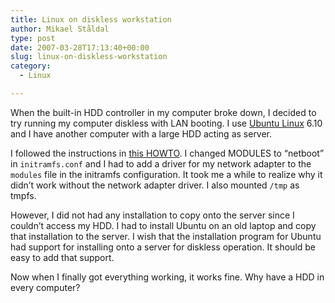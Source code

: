 ```yaml
---
title: Linux on diskless workstation
author: Mikael Ståldal
type: post
date: 2007-03-28T17:13:40+00:00
slug: linux-on-diskless-workstation
category:
  - Linux

---
```

When the built-in HDD controller in my computer broke down, I decided to try running my computer diskless with LAN booting. I use [Ubuntu Linux][1] 6.10 and I have another computer with a large HDD acting as server.

I followed the instructions in [this HOWTO][2]. I changed MODULES to &#8220;netboot&#8221; in `initramfs.conf` and I had to add a driver for my network adapter to the `modules` file in the initramfs configuration. It took me a while to realize why it didn&#8217;t work without the network adapter driver. I also mounted `/tmp` as tmpfs.

However, I did not had any installation to copy onto the server since I couldn&#8217;t access my HDD. I had to install Ubuntu on an old laptop and copy that installation to the server. I wish that the installation program for Ubuntu had support for installing onto a server for diskless operation. It should be easy to add that support.

Now when I finally got everything working, it works fine. Why have a HDD in every computer?

 [1]: http://www.ubuntu.com/
 [2]: https://help.ubuntu.com/community/DisklessUbuntuHowto